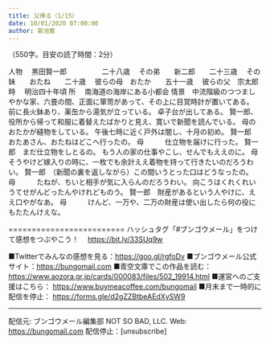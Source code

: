 ```yaml
---
title: 父帰る（1/15）
date: 10/01/2020 07:00:00
author: 菊池寛
---
```


（550字。目安の読了時間：2分）

人物
　黒田賢一郎　　　　　二十八歳
　その弟　　新二郎　　二十三歳
　その妹　　おたね　　二十歳
　彼らの母　おたか　　五十一歳
　彼らの父　宗太郎
時
　明治四十年頃
所
　南海道の海岸にある小都会
情景　中流階級のつつましやかな家、六畳の間、正面に箪笥があって、その上に目覚時計が置いてある。
前に長火鉢あり、薬缶から湯気が立っている。
卓子台が出してある。
賢一郎、役所から帰って和服に着替えたばかりと見え、寛いで新聞を読んでいる。
母のおたかが縫物をしている。
午後七時に近く戸外は闇し、十月の初め。
賢一郎　おたあさん、おたねはどこへ行ったの。
母　　　仕立物を届けに行った。
賢一郎　まだ仕立物をしとるの。
もう人の家の仕事やこし、せんでもええのに。
母　　　そうやけど嫁入りの時に、一枚でも余計ええ着物を持って行きたいのだろうわい。
賢一郎　（新聞の裏を返しながら）この間いうとった口はどうなったの。
母　　　たねが、ちいと相手が気に入らんのだろうわい。
向こうはくれくれいうてせがんどったんやけれどものう。
賢一郎　財産があるという人やけに、ええ口やがなあ。
母　　　けんど、一万や、二万の財産は使い出したら何の役にもたたんけえな。

=========================
ハッシュタグ「#ブンゴウメール」をつけて感想をつぶやこう！　
https://bit.ly/33SUq9w

■Twitterでみんなの感想を見る：https://goo.gl/rgfoDv
■ブンゴウメール公式サイト：https://bungomail.com
■青空文庫でこの作品を読む：https://www.aozora.gr.jp/cards/000083/files/502_19914.html
■運営へのご支援はこちら： https://www.buymeacoffee.com/bungomail
■月末まで一時的に配信を停止： https://forms.gle/d2gZZBtbeAEdXySW9

-------
配信元: ブンゴウメール編集部
NOT SO BAD, LLC.
Web: https://bungomail.com
配信停止：[unsubscribe]

